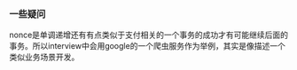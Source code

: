 ### 一些疑问

nonce是单调递增还有有点类似于支付相关的一个事务的成功才有可能继续后面的事务。所以interview中会用google的一个爬虫服务作为举例，其实是像描述一个类似业务场景开发。  




